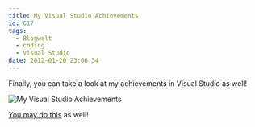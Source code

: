 ```yaml
---
title: My Visual Studio Achievements
id: 617
tags:
  - Blogwelt
  - coding
  - Visual Studio
date: 2012-01-20 23:06:34
---
```


Finally, you can take a look at my achievements in Visual Studio as well!

![My Visual Studio Achievements](https://az275061.vo.msecnd.net/blogmedia/2012/01/image59.png "My Visual Studio Achievements")

[You may do this](http://channel9.msdn.com/achievements/visualstudio "Channel 9 - Visual Studio Achievements") as well!